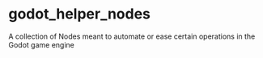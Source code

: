 # godot_helper_nodes
A collection of Nodes meant to automate or ease certain operations in the Godot game engine
